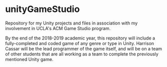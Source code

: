 # unityGameStudio
Repository for my Unity projects and files in association with my involvement in UCLA's ACM Game Studio program.

By the end of the 2018-2019 academic year, this repository will include a fully-completed and coded game of any genre or type in Unity. Harrison Cassar will be the lead programmer of the game itself, and will be on a team of other students that are all working as a team to complete the previously mentioned Unity game.
